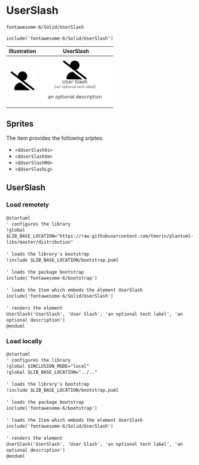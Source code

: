 # UserSlash


```text
fontawesome-6/Solid/UserSlash
```

```text
include('fontawesome-6/Solid/UserSlash')
```



| Illustration | UserSlash |
| :---: | :---: |
| ![illustration for Illustration](../../fontawesome-6/Solid/UserSlash.png) | ![illustration for UserSlash](../../fontawesome-6/Solid/UserSlash.Local.png) |



## Sprites
The item provides the following sriptes:

- `<$UserSlashXs>`
- `<$UserSlashSm>`
- `<$UserSlashMd>`
- `<$UserSlashLg>`





## UserSlash

### Load remotely
```plantuml
@startuml
' configures the library
!global $LIB_BASE_LOCATION="https://raw.githubusercontent.com/tmorin/plantuml-libs/master/distribution"

' loads the library's bootstrap
!include $LIB_BASE_LOCATION/bootstrap.puml

' loads the package bootstrap
include('fontawesome-6/bootstrap')

' loads the Item which embeds the element UserSlash
include('fontawesome-6/Solid/UserSlash')

' renders the element
UserSlash('UserSlash', 'User Slash', 'an optional tech label', 'an optional description')
@enduml
```

### Load locally
```plantuml
@startuml
' configures the library
!global $INCLUSION_MODE="local"
!global $LIB_BASE_LOCATION="../.."

' loads the library's bootstrap
!include $LIB_BASE_LOCATION/bootstrap.puml

' loads the package bootstrap
include('fontawesome-6/bootstrap')

' loads the Item which embeds the element UserSlash
include('fontawesome-6/Solid/UserSlash')

' renders the element
UserSlash('UserSlash', 'User Slash', 'an optional tech label', 'an optional description')
@enduml
```

